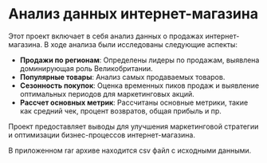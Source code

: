 # Анализ данных интернет-магазина

Этот проект включает в себя анализ данных о продажах интернет-магазина. В ходе анализа были исследованы следующие аспекты:

- **Продажи по регионам**: Определены лидеры по продажам, выявлена доминирующая роль Великобритании.
- **Популярные товары**: Анализ самых продаваемых товаров.
- **Сезонность покупок**: Оценка временных пиков продаж и выявление оптимальных периодов для маркетинговых акций.
- **Рассчет основных метрик**: Рассчитаны основные метрики, такие как средний чек, процент возвратов, общая прибыль и пр.

Проект предоставляет выводы для улучшения маркетинговой стратегии и оптимизации бизнес-процессов интернет-магазина.


В приложенном rar архиве находится csv файл с исходными данными.
